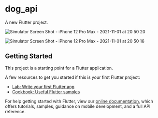 # dog_api

A new Flutter project.

![Simulator Screen Shot - iPhone 12 Pro Max - 2021-11-01 at 20 50 20](https://user-images.githubusercontent.com/77092646/139696388-37bb5d58-ddb5-4ddd-a2bc-377fcdccfea5.png)


![Simulator Screen Shot - iPhone 12 Pro Max - 2021-11-01 at 20 50 16](https://user-images.githubusercontent.com/77092646/139696426-eec23568-71ba-4b34-8246-30efb2470e25.png)


## Getting Started

This project is a starting point for a Flutter application.

A few resources to get you started if this is your first Flutter project:

- [Lab: Write your first Flutter app](https://flutter.dev/docs/get-started/codelab)
- [Cookbook: Useful Flutter samples](https://flutter.dev/docs/cookbook)

For help getting started with Flutter, view our
[online documentation](https://flutter.dev/docs), which offers tutorials,
samples, guidance on mobile development, and a full API reference.
